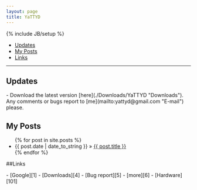 ```yaml
---
layout: page
title: YaTTYD
---
```

{% include JB/setup %}

+ [Updates](#updates) 
+ [My Posts](#posts)
+ [Links](#links)

----------------------------------

## Updates 
<p id="updates"></p>
- Download the latest version [here](./Downloads/YaTTYD "Downloads"). Any comments or bugs report to [me](mailto:yattyd@gmail.com "E-mail") please.

## My Posts 
<p id="posts"></p>

<ul class="posts">
  {% for post in site.posts %}
    <li><span>{{ post.date | date_to_string }}</span> &raquo; <a href="{{ BASE_PATH }}{{ post.url }}">{{ post.title }}</a></li>
  {% endfor %}
</ul>

##Links 
<p id="links"></p>
- [Google][1]
- [Downloads][4]
- [Bug report][5]
- [more][6]
- [Hardware][101]

  [101]: ./links/hardware "hardware links"
  [1]: http://google.com/        "Google"
  [4]: ./Downloads/YaTTYD        "Downloads"
  [5]: mailto:yattyd@gmail.com   "E-mail"
  [6]: ./links "more links"
  
<!-- BEGIN: Powered by Supercounters.com -->
<script type="text/javascript" src="http://widget.supercounters.com/texthit.js"></script>
<script type="text/javascript">var sc_texthit_var = sc_texthit_var || [];sc_text_hit(548097,"","000000");</script>

<!-- END: Powered by Supercounters.com -->
<!-- END: Powered by Supercounters.com -->
